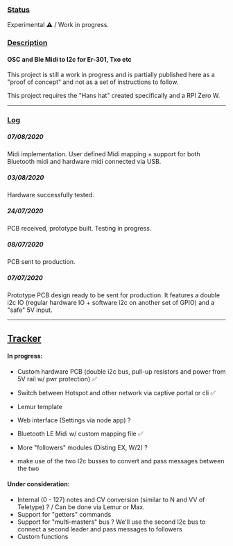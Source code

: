 ### [Status](#status)

Experimental ⚠️ / Work in progress.


### [Description](#description)

#### OSC and Ble Midi to I2c for Er-301, Txo etc

This project is still a work in progress and is partially published here as a "proof of concept" and not as a set of instructions to follow.

This project requires the "Hans hat" created specifically and a RPI Zero W.

____

### [Log](#log)

##### 07/08/2020

Midi implementation. User defined Midi mapping + support for both Bluetooth midi and hardware midi connected via USB.

##### 03/08/2020

Hardware successfully tested. 

##### 24/07/2020

PCB received, prototype built. Testing in progress. 

##### 08/07/2020

PCB sent to production.

##### 07/07/2020

Prototype PCB design ready to be sent for production. It features a double i2c IO (regular hardware IO + software i2c on another set of GPIO) and a "safe" 5V input.


____

## [Tracker](#tracker)


#### In progress:

- Custom hardware PCB (double i2c bus, pull-up resistors and power from 5V rail w/ pwr protection) ✅
- Switch between Hotspot and other network via captive portal or cli ✅
- Lemur template
- Web interface (Settings via node app) ?
- Bluetooth LE Midi w/ custom mapping file ✅
- More "followers" modules (Disting EX, W/2) ? 

- make use of the two I2c busses to convert and pass messages between the two


#### Under consideration:

- Internal (0 - 127) notes and CV conversion (similar to N and VV of Teletype) ? / Can be done via Lemur or Max. 
- Support for "getters" commands
- Support for "multi-masters" bus ? We'll use the second I2c bus to connect a second leader and pass messages to followers
- Custom functions 


